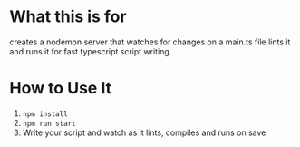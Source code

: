 # What this is for
creates a nodemon server that watches for changes on a main.ts file lints it and runs it for fast typescript script writing.

# How to Use It
1. ```npm install```
2. ```npm run start```
3. Write your script and watch as it lints, compiles and runs on save
